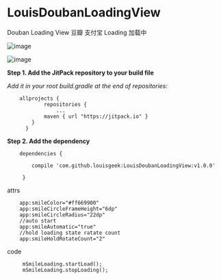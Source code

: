 # LouisDoubanLoadingView
Douban Loading View 豆瓣 支付宝 Loading 加载中

![image](https://raw.githubusercontent.com/louisgeek/LouisDoubanLoadingView/master/screenshots/douban_loading1.gif)

![image](https://raw.githubusercontent.com/louisgeek/LouisDoubanLoadingView/master/screenshots/douban_loading2.gif)


**Step 1. Add the JitPack repository to your build file**

*Add it in your root build.gradle at the end of repositories:*

        allprojects {
	        	repositories {
		        	...
		      	maven { url "https://jitpack.io" }
	      	}
	      }



**Step 2. Add the dependency**  

        dependencies {  

	        compile 'com.github.louisgeek:LouisDoubanLoadingView:v1.0.0'  
          
	     } 
       
	   


attrs


		app:smileColor="#ff669900"    
		app:smileCircleFrameHeight="6dp"  
		app:smileCircleRadius="22dp"	
		//auto start
		app:smileAutomatic="true"     
    	//hold loading state ratate count   
  		app:smileHoldRotateCount="2"   

		

code


 		 mSmileLoading.startLoad();
         mSmileLoading.stopLoading();
 
  
    
  
          

   
  
  

